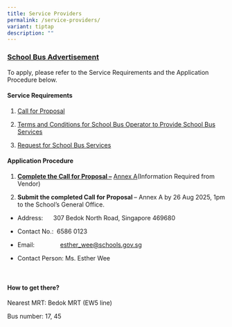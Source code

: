 ```yaml
---
title: Service Providers
permalink: /service-providers/
variant: tiptap
description: ""
---
```

<h3><strong><u>School Bus Advertisement</u></strong></h3>
<p>To apply, please refer to the Service Requirements and the Application
Procedure below.</p>
<p></p>
<h4><strong>Service Requirements</strong></h4>
<ol data-tight="true" class="tight">
<li>
<p><a href="/files/Fengshan Document Links/Service Providers/1_call for proposal .pdf" rel="noopener noreferrer nofollow" target="_blank">Call for Proposal</a>
</p>
</li>
<li>
<p><a href="/files/Fengshan Document Links/Service Providers/3_terms and conditions for school bus operator .pdf" rel="noopener noreferrer nofollow" target="_blank">Terms and Conditions for School Bus Operator to Provide School Bus Services</a> 
</p>
</li>
<li>
<p><a href="/files/Fengshan Document Links/Service Providers/4_request for school bus services .pdf" rel="noopener noreferrer nofollow" target="_blank">Request for School Bus Services</a> 
</p>
<p></p>
</li>
</ol>
<h4><strong>Application Procedure</strong></h4>
<ol data-tight="true" class="tight">
<li>
<p><strong><a href="/files/Fengshan Document Links/Service Providers/2_information required from vendor.pdf" rel="noopener noreferrer nofollow" target="_blank">Complete the Call for Proposal –</a></strong>
<a href="/files/Fengshan Document Links/Service Providers/2_information required from vendor.pdf" rel="noopener noreferrer nofollow" target="_blank">Annex A</a>(Information Required from Vendor)</p>
</li>
<li>
<p><strong>Submit the completed Call for Proposal </strong>– Annex A by 26
Aug 2025, 1pm to the School’s General Office.</p>
</li>
</ol>
<p></p>
<ul data-tight="true" class="tight">
<li>
<p>Address: &nbsp;&nbsp;&nbsp;&nbsp; 307 Bedok North Road, Singapore 469680</p>
</li>
<li>
<p>Contact No.: &nbsp;6586 0123</p>
</li>
<li>
<p>Email: &nbsp;&nbsp;&nbsp;&nbsp;&nbsp;&nbsp;&nbsp;&nbsp;&nbsp;&nbsp;&nbsp;&nbsp;&nbsp;
<a href="mailto:esther_wee@schools.gov.sg" rel="noopener noreferrer nofollow" target="_blank">esther_wee@schools.gov.sg</a>&nbsp;&nbsp;&nbsp;&nbsp;&nbsp;</p>
</li>
<li>
<p>Contact Person: Ms. Esther Wee</p>
</li>
</ul>
<p>&nbsp;</p>
<h4><strong>How to get there?</strong></h4>
<p>Nearest MRT: Bedok MRT (EW5 line)</p>
<p>Bus number: 17, 45</p>
<p></p>